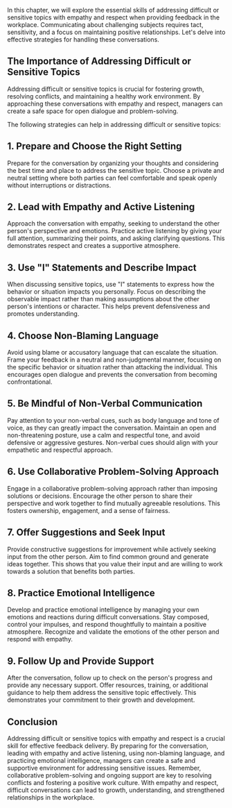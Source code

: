 
In this chapter, we will explore the essential skills of addressing difficult or sensitive topics with empathy and respect when providing feedback in the workplace. Communicating about challenging subjects requires tact, sensitivity, and a focus on maintaining positive relationships. Let's delve into effective strategies for handling these conversations.

The Importance of Addressing Difficult or Sensitive Topics
----------------------------------------------------------

Addressing difficult or sensitive topics is crucial for fostering growth, resolving conflicts, and maintaining a healthy work environment. By approaching these conversations with empathy and respect, managers can create a safe space for open dialogue and problem-solving.

The following strategies can help in addressing difficult or sensitive topics:

## **1. Prepare and Choose the Right Setting**

Prepare for the conversation by organizing your thoughts and considering the best time and place to address the sensitive topic. Choose a private and neutral setting where both parties can feel comfortable and speak openly without interruptions or distractions.

## **2. Lead with Empathy and Active Listening**

Approach the conversation with empathy, seeking to understand the other person's perspective and emotions. Practice active listening by giving your full attention, summarizing their points, and asking clarifying questions. This demonstrates respect and creates a supportive atmosphere.

## **3. Use "I" Statements and Describe Impact**

When discussing sensitive topics, use "I" statements to express how the behavior or situation impacts you personally. Focus on describing the observable impact rather than making assumptions about the other person's intentions or character. This helps prevent defensiveness and promotes understanding.

## **4. Choose Non-Blaming Language**

Avoid using blame or accusatory language that can escalate the situation. Frame your feedback in a neutral and non-judgmental manner, focusing on the specific behavior or situation rather than attacking the individual. This encourages open dialogue and prevents the conversation from becoming confrontational.

## **5. Be Mindful of Non-Verbal Communication**

Pay attention to your non-verbal cues, such as body language and tone of voice, as they can greatly impact the conversation. Maintain an open and non-threatening posture, use a calm and respectful tone, and avoid defensive or aggressive gestures. Non-verbal cues should align with your empathetic and respectful approach.

## **6. Use Collaborative Problem-Solving Approach**

Engage in a collaborative problem-solving approach rather than imposing solutions or decisions. Encourage the other person to share their perspective and work together to find mutually agreeable resolutions. This fosters ownership, engagement, and a sense of fairness.

## **7. Offer Suggestions and Seek Input**

Provide constructive suggestions for improvement while actively seeking input from the other person. Aim to find common ground and generate ideas together. This shows that you value their input and are willing to work towards a solution that benefits both parties.

## **8. Practice Emotional Intelligence**

Develop and practice emotional intelligence by managing your own emotions and reactions during difficult conversations. Stay composed, control your impulses, and respond thoughtfully to maintain a positive atmosphere. Recognize and validate the emotions of the other person and respond with empathy.

## **9. Follow Up and Provide Support**

After the conversation, follow up to check on the person's progress and provide any necessary support. Offer resources, training, or additional guidance to help them address the sensitive topic effectively. This demonstrates your commitment to their growth and development.

Conclusion
----------

Addressing difficult or sensitive topics with empathy and respect is a crucial skill for effective feedback delivery. By preparing for the conversation, leading with empathy and active listening, using non-blaming language, and practicing emotional intelligence, managers can create a safe and supportive environment for addressing sensitive issues. Remember, collaborative problem-solving and ongoing support are key to resolving conflicts and fostering a positive work culture. With empathy and respect, difficult conversations can lead to growth, understanding, and strengthened relationships in the workplace.
